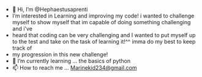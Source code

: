 - 👋 Hi, I’m @Hephaestusaprenti
-  I’m interested in Learning and improving my code! i wanted to challenge myself to show myself that im capable of doing something challenging and i've 
-  heard that coding can be very challenging and I wanted to put myself up to the test and take on the task of learning it!^^ imma do my best to keep track of 
-  my progression in this new challenge!
- 🌱 I’m currently learning ... the basics of python
- 📫 How to reach me ... Marinekid234@gmail.com

<!---
Hephaestusaprenti/Hephaestusaprenti is a ✨ special ✨ repository because its `README.md` (this file) appears on your GitHub profile.
You can click the Preview link to take a look at your changes.
--->
